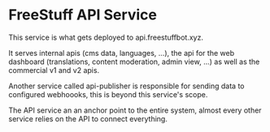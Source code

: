 # FreeStuff API Service

This service is what gets deployed to api.freestuffbot.xyz.

It serves internal apis (cms data, languages, ...), the api for the web dashboard (translations, content moderation, admin view, ...) as well as the commercial v1 and v2 apis.

Another service called api-publisher is responsible for sending data to configured webhoooks, this is beyond this service's scope.

The API service an an anchor point to the entire system, almost every other service relies on the API to connect everything.
